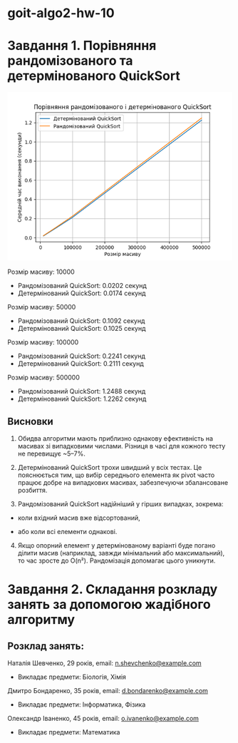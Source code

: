 # goit-algo2-hw-10

# Завдання 1. Порівняння рандомізованого та детермінованого QuickSort

![alt text](Figure_1.png)

Розмір масиву: 10000
  * Рандомізований QuickSort: 0.0202 секунд
  * Детермінований QuickSort: 0.0174 секунд

Розмір масиву: 50000
  * Рандомізований QuickSort: 0.1092 секунд
  * Детермінований QuickSort: 0.1025 секунд

Розмір масиву: 100000
  * Рандомізований QuickSort: 0.2241 секунд
  * Детермінований QuickSort: 0.2111 секунд

Розмір масиву: 500000
  * Рандомізований QuickSort: 1.2488 секунд
  * Детермінований QuickSort: 1.2262 секунд

## Висновки
1. Обидва алгоритми мають приблизно однакову ефективність на масивах зі випадковими числами. Різниця в часі для кожного тесту не перевищує ~5–7%.

2. Детермінований QuickSort трохи швидший у всіх тестах. Це пояснюється тим, що вибір середнього елемента як pivot часто працює добре на випадкових масивах, забезпечуючи збалансоване розбиття.

3. Рандомізований QuickSort надійніший у гірших випадках, зокрема:

  * коли вхідний масив вже відсортований,

  * або коли всі елементи однакові.

4. Якщо опорний елемент у детермінованому варіанті буде погано ділити масив (наприклад, завжди мінімальний або максимальний), то час зросте до O(n²). Рандомізація допомагає цього уникнути.

# Завдання 2. Складання розкладу занять за допомогою жадібного алгоритму
## Розклад занять:
Наталія Шевченко, 29 років, email: n.shevchenko@example.com
  * Викладає предмети: Біологія, Хімія

Дмитро Бондаренко, 35 років, email: d.bondarenko@example.com
  * Викладає предмети: Інформатика, Фізика

Олександр Іваненко, 45 років, email: o.ivanenko@example.com
  * Викладає предмети: Математика

